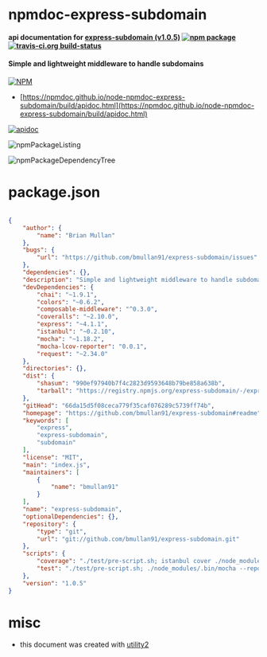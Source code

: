 # npmdoc-express-subdomain

#### api documentation for  [express-subdomain (v1.0.5)](https://github.com/bmullan91/express-subdomain#readme)  [![npm package](https://img.shields.io/npm/v/npmdoc-express-subdomain.svg?style=flat-square)](https://www.npmjs.org/package/npmdoc-express-subdomain) [![travis-ci.org build-status](https://api.travis-ci.org/npmdoc/node-npmdoc-express-subdomain.svg)](https://travis-ci.org/npmdoc/node-npmdoc-express-subdomain)

#### Simple and lightweight middleware to handle subdomains

[![NPM](https://nodei.co/npm/express-subdomain.png?downloads=true&downloadRank=true&stars=true)](https://www.npmjs.com/package/express-subdomain)

- [https://npmdoc.github.io/node-npmdoc-express-subdomain/build/apidoc.html](https://npmdoc.github.io/node-npmdoc-express-subdomain/build/apidoc.html)

[![apidoc](https://npmdoc.github.io/node-npmdoc-express-subdomain/build/screenCapture.buildCi.browser.%252Ftmp%252Fbuild%252Fapidoc.html.png)](https://npmdoc.github.io/node-npmdoc-express-subdomain/build/apidoc.html)

![npmPackageListing](https://npmdoc.github.io/node-npmdoc-express-subdomain/build/screenCapture.npmPackageListing.svg)

![npmPackageDependencyTree](https://npmdoc.github.io/node-npmdoc-express-subdomain/build/screenCapture.npmPackageDependencyTree.svg)



# package.json

```json

{
    "author": {
        "name": "Brian Mullan"
    },
    "bugs": {
        "url": "https://github.com/bmullan91/express-subdomain/issues"
    },
    "dependencies": {},
    "description": "Simple and lightweight middleware to handle subdomains",
    "devDependencies": {
        "chai": "~1.9.1",
        "colors": "~0.6.2",
        "composable-middleware": "^0.3.0",
        "coveralls": "~2.10.0",
        "express": "~4.1.1",
        "istanbul": "~0.2.10",
        "mocha": "~1.18.2",
        "mocha-lcov-reporter": "0.0.1",
        "request": "~2.34.0"
    },
    "directories": {},
    "dist": {
        "shasum": "990ef97940b7f4c2823d9593648b79be858a638b",
        "tarball": "https://registry.npmjs.org/express-subdomain/-/express-subdomain-1.0.5.tgz"
    },
    "gitHead": "66da15d5f08ceca779f35caf076289c5739ff74b",
    "homepage": "https://github.com/bmullan91/express-subdomain#readme",
    "keywords": [
        "express",
        "express-subdomain",
        "subdomain"
    ],
    "license": "MIT",
    "main": "index.js",
    "maintainers": [
        {
            "name": "bmullan91"
        }
    ],
    "name": "express-subdomain",
    "optionalDependencies": {},
    "repository": {
        "type": "git",
        "url": "git://github.com/bmullan91/express-subdomain.git"
    },
    "scripts": {
        "coverage": "./test/pre-script.sh; istanbul cover ./node_modules/mocha/bin/_mocha --report lcovonly -- -R spec && cat ./coverage/lcov.info | ./node_modules/coveralls/bin/coveralls.js && rm -rf ./coverage; ./test/post-script.sh",
        "test": "./test/pre-script.sh; ./node_modules/.bin/mocha --reporter spec; ./test/post-script.sh"
    },
    "version": "1.0.5"
}
```



# misc
- this document was created with [utility2](https://github.com/kaizhu256/node-utility2)
